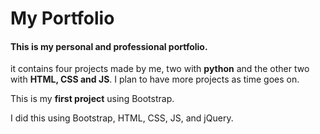 <h1>My Portfolio</h1>

<h4>This is my personal and professional portfolio.</h4>
<p>it contains four projects made by me, two with <b>python</b> and the other two with <b>HTML, CSS and JS</b>. I plan to have more projects as time goes on.</p>
<p>This is my <strong>first project</strong> using Bootstrap.</p>
<!-- <hr> -->
<p>I did this using Bootstrap, HTML, CSS, JS, and jQuery.</p>

